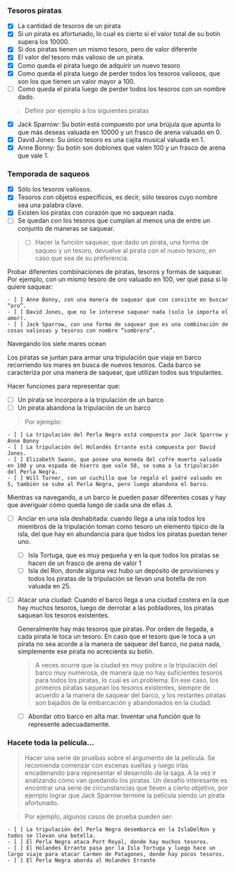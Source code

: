  ### Tesoros piratas

  - [x] La cantidad de tesoros de un pirata
  - [x] Si un pirata es afortunado, lo cual es cierto si el valor total de su botín supera los 10000.
  - [x] Si dos piratas tienen un mismo tesoro, pero de valor diferente
  - [x] El valor del tesoro más valioso de un pirata.
  - [x] Como queda el pirata luego de adquirir un nuevo tesoro
  - [x] Como queda el pirata luego de perder todos los tesoros valiosos, que son los que tienen un valor mayor a 100.
  - [ ] Como queda el pirata luego de perder todos los tesoros con un nombre dado.

> Definir por ejemplo a los siguientes piratas

- [x] Jack Sparrow: Su botín está compuesto por una brújula que apunta lo que más deseas valuada en 10000 y un frasco de arena valuado en 0.
- [x] David Jones: Su único tesoro es una cajita musical valuada en 1.
- [x] Anne Bonny: Su botín son doblones que valen 100 y un frasco de arena que vale 1.

### Temporada de saqueos 

- [x] Sólo los tesoros valiosos.
- [x] Tesoros con objetos específicos, es decir, sólo tesoros cuyo nombre sea una palabra clave.
- [x] Existen los piratas con corazón que no saquean nada.
- [ ] Se quedan con los tesoros que cumplan al menos una de entre un conjunto de maneras se saquear.

> - [ ] Hacer la función saquear, que dado un pirata, una forma de saqueo y un tesoro, devuelve al pirata con el nuevo tesoro, en caso que sea de su preferencia.

Probar diferentes combinaciones de piratas, tesoros y formas de saquear. Por ejemplo, con un mismo tesoro de oro valuado en 100, ver qué pasa si lo quiere saquear:

	- [ ] Anne Bonny, con una manera de saquear que con consiste en buscar “oro”.
	- [ ] David Jones, que no le interese saquear nada (solo le importa el amor).
	- [ ] Jack Sparrow, con una forma de saquear que es una combinación de cosas valiosas y tesoros con nombre “sombrero”.

Navegando los siete mares ocean

Los piratas se juntan para armar una tripulación que viaja en barco recorriendo los mares en busca de nuevos tesoros. Cada barco se caracteriza por una manera de saquear, que utilizan todos sus tripulantes.

   Hacer funciones para representar que: 
   - [ ] Un pirata se incorpora a la tripulación de un barco 
   - [ ] Un pirata abandona la tripulación de un barco

> Por ejemplo:

	- [ ] La tripulación del Perla Negra está compuesta por Jack Sparrow y Anne Bonny
	- [ ] La tripulación del Holandés Errante está compuesta por David Jones.
	- [ ] Elizabeth Swann, que posee una moneda del cofre muerto valuada en 100 y una espada de hierro que vale 50, se suma a la tripulación del Perla Negra.  
	- [ ] Will Turner, con un cuchillo que le regaló el padre valuado en 5, también se sube al Perla Negra, pero luego abandona el barco.

Mientras va navegando, a un barco le pueden pasar diferentes cosas y hay que averiguar cómo queda luego de cada una de ellas :anchor:

- [ ] Anclar en una isla deshabitada: cuando llega a una isla todos los miembros de la tripulación toman como tesoro un elemento típico de la isla, del que hay en abundancia para que todos los piratas puedan tener uno. 
	- [ ] Isla Tortuga, que es muy pequeña y en la que todos los piratas se hacen de un frasco de arena de valor 1 
	- [ ] Isla del Ron, donde alguna vez hubo un depósito de provisiones y todos los piratas de la tripulación se llevan una botella de ron valuada en 25. 

- [ ] Atacar una ciudad: Cuando el barco llega a una ciudad costera en la que hay muchos tesoros, luego de derrotar a las pobladores, los piratas saquean los tesoros existentes. 

	Generalmente hay más tesoros que piratas. Por orden de llegada, a cada pirata le toca un tesoro. En caso que el tesoro que le toca a un pirata no sea acorde a la manera de saquear del barco, no pasa nada, simplemente ese pirata no acrecienta su botín. 

	> A veces ocurre que la ciudad es muy pobre o la tripulación del barco muy numerosa, de manera que no hay suficientes tesoros para todos los piratas, lo cual es un problema. En ese caso, los primeros piratas saquean los tesoros existentes, siempre de acuerdo a la manera de saquear del barco, y los restantes piratas son bajados de la embarcación y abandonados en la ciudad.

    - [ ] Abordar otro barco en alta mar. Inventar una función que lo represente adecuadamente.

### Hacete toda la película... 

  > Hacer una serie de pruebas sobre el argumento de la película. Se recomienda comenzar con escenas sueltas y luego irlas encadenando para representar el desarrollo de la saga. A la vez ir analizando cómo van quedando los piratas. Un desafío interesante es encontrar una serie de circunstancias que lleven a cierto objetivo, por ejemplo lograr que Jack Sparrow termine la película siendo un pirata afortunado.

 > Por ejemplo, algunos casos de prueba pueden ser:

	- [ ] La tripulación del Perla Negra desembarca en la IslaDelRon y todos se llevan una botella.
	- [ ] El Perla Negra ataca Port Royal, donde hay muchos tesoros.
	- [ ] El Holandes Errante pasa por la Isla Tortuga y luego hace un largo viaje para atacar Carmen de Patagones, donde hay pocos tesoros.
	- [ ] El Perla Negra aborda al Holandes Errante
